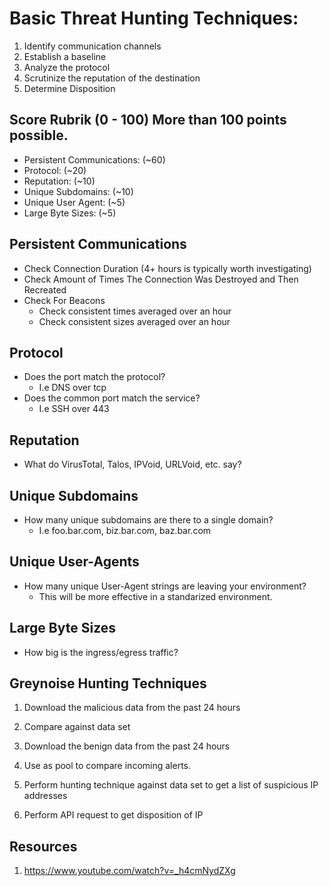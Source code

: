# Basic Threat Hunting Techniques: #

1. Identify communication channels
1. Establish a baseline
1. Analyze the protocol
1. Scrutinize the reputation of the destination
1. Determine Disposition


## Score Rubrik (0 - 100) More than 100 points possible. ##
* Persistent Communications: (~60)
* Protocol: (~20)
* Reputation: (~10)
* Unique Subdomains: (~10)
* Unique User Agent: (~5)
* Large Byte Sizes: (~5)


## Persistent Communications ##
* Check Connection Duration (4+ hours is typically worth investigating)
* Check Amount of Times The Connection Was Destroyed and Then Recreated
* Check For Beacons
	* Check consistent times averaged over an hour
	* Check consistent sizes averaged over an hour


## Protocol ##
* Does the port match the protocol?
	* I.e DNS over tcp
* Does the common port match the service?
	* I.e SSH over 443

## Reputation ##
* What do VirusTotal, Talos, IPVoid, URLVoid, etc. say?

## Unique Subdomains ##
* How many unique subdomains are there to a single domain?
	* I.e foo.bar.com, biz.bar.com, baz.bar.com

## Unique User-Agents ##
* How many unique User-Agent strings are leaving your environment?
	* This will be more effective in a standarized environment.

## Large Byte Sizes ##
* How big is the ingress/egress traffic?

## Greynoise Hunting Techniques ##

1. Download the malicious data from the past 24 hours
11. Compare against data set

1. Download the benign data from the past 24 hours
11. Use as pool to compare incoming alerts.

1. Perform hunting technique against data set to get a list of suspicious IP addresses
11. Perform API request to get disposition of IP


## Resources ##
1. https://www.youtube.com/watch?v=_h4cmNydZXg